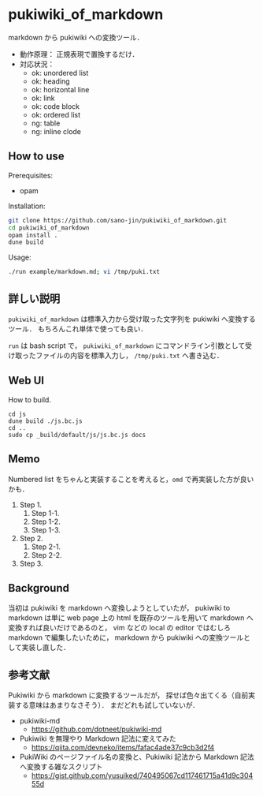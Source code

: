 # pukiwiki_of_markdown

markdown から pukiwiki への変換ツール．

- 動作原理：
  正規表現で置換するだけ．
- 対応状況：
  - ok: unordered list
  - ok: heading
  - ok: horizontal line
  - ok: link
  - ok: code block
  - ok: ordered list
  - ng: table
  - ng: inline clode

## How to use

Prerequisites:

- opam

Installation:

```bash
git clone https://github.com/sano-jin/pukiwiki_of_markdown.git
cd pukiwiki_of_markdown
opam install .
dune build
```

Usage:

```bash
./run example/markdown.md; vi /tmp/puki.txt
```

## 詳しい説明

`pukiwiki_of_markdown` は標準入力から受け取った文字列を pukiwiki へ変換するツール．
もちろんこれ単体で使っても良い．

`run` は bash script で，
`pukiwiki_of_markdown` にコマンドライン引数として受け取ったファイルの内容を標準入力し，
`/tmp/puki.txt` へ書き込む．

## Web UI

How to build.

```
cd js
dune build ./js.bc.js
cd ..
sudo cp _build/default/js/js.bc.js docs
```

## Memo

Numbered list をちゃんと実装することを考えると，`omd` で再実装した方が良いかも．

1. Step 1.
   1. Step 1-1.
   2. Step 1-2.
   3. Step 1-3.
2. Step 2.
   1. Step 2-1.
   2. Step 2-2.
3. Step 3.

## Background

当初は pukiwiki を markdown へ変換しようとしていたが，
pukiwiki to markdown は単に web page 上の html を既存のツールを用いて markdown へ変換すれば良いだけであるのと，
vim などの local の editor ではむしろ markdown で編集したいために，
markdown から pukiwiki への変換ツールとして実装し直した．

## 参考文献

Pukiwiki から markdown に変換するツールだが，
探せば色々出てくる（自前実装する意味はあまりなさそう）．
まだどれも試していないが．

- pukiwiki-md
  - https://github.com/dotneet/pukiwiki-md
- Pukiwiki を無理やり Markdown 記法に変えてみた
  - <https://qiita.com/devneko/items/fafac4ade37c9cb3d2f4>
- PukiWiki のページファイル名の変換と、Pukiwiki 記法から Markdown 記法へ変換する雑なスクリプト
  - <https://gist.github.com/yusuiked/740495067cd117461715a41d9c30455d>
